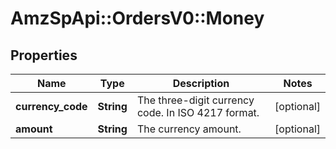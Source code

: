 # AmzSpApi::OrdersV0::Money

## Properties
Name | Type | Description | Notes
------------ | ------------- | ------------- | -------------
**currency_code** | **String** | The three-digit currency code. In ISO 4217 format. | [optional] 
**amount** | **String** | The currency amount. | [optional] 

